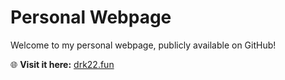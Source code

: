# Personal Webpage

Welcome to my personal webpage, publicly available on GitHub!

🌐 **Visit it here:** [drk22.fun](https://drk22.fun)
